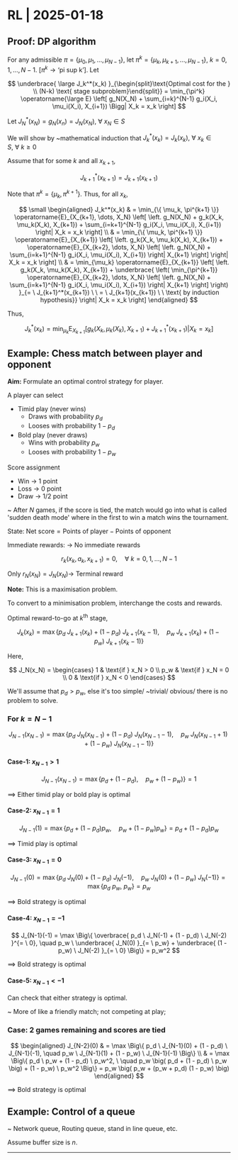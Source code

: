 # RL | 2025-01-18

## Proof: DP algorithm

For any admissible $\pi = \{ \mu_0, \mu_1, \dots, \mu_{N-1} \}$, let $\pi^k = \{ \mu_k, \mu_{k+1}, \dots, \mu_{N-1} \}, \ k = 0, 1, \dots, N-1$. [$\pi^k \to \text{`pi sup k'}$]. Let

$$
\underbrace{ \large J_k^*(x_k) }_{\begin{split}\text{Optimal cost for the } \\ (N-k) \text{ stage subproblem}\end{split}} = \min_{\pi^k} \operatorname{\large E} \left[ g_N(X_N) + \sum_{i=k}^{N-1} g_i(X_i, \mu_i(X_i), X_{i+1}) \Bigg| X_k = x_k \right]
$$

Let $J_N^*(x_N) = g_N(x_n) = J_N(x_N), \ \forall \ x_N \in S$

We will show by ~mathematical induction that $J_k^*(x_k) = J_k(x_k), \ \forall \ x_k \in S, \ \forall \ k \geq 0$

Assume that for some $k$ and all $x_{k+1}$,

$$
J_{k+1}^*(x_{k+1}) = J_{k+1}(x_{k+1})
$$

Note that $\pi^k = \{ \mu_k, \pi^{k+1} \}$. Thus, for all $x_k$,

$$
\small
\begin{aligned}
J_k^*(x_k)
& =
\min_{\{ \mu_k, \pi^{k+1} \}} \operatorname{E}_{X_{k+1}, \dots, X_N} \left[ \left. g_N(X_N) + g_k(X_k, \mu_k(X_k), X_{k+1}) + \sum_{i=k+1}^{N-1} g_i(X_i, \mu_i(X_i), X_{i+1}) \right| X_k = x_k \right]
\\ & =
\min_{\{ \mu_k, \pi^{k+1} \}} \operatorname{E}_{X_{k+1}} \left[ \left. g_k(X_k, \mu_k(X_k), X_{k+1}) + \operatorname{E}_{X_{k+2}, \dots, X_N} \left[ \left. g_N(X_N) + \sum_{i=k+1}^{N-1} g_i(X_i, \mu_i(X_i), X_{i+1}) \right| X_{k+1} \right] \right| X_k = x_k \right]
\\ & =
\min_{\mu_k} \operatorname{E}_{X_{k+1}} \left[ \left. g_k(X_k, \mu_k(X_k), X_{k+1}) + \underbrace{ \left( \min_{\pi^{k+1}} \operatorname{E}_{X_{k+2}, \dots, X_N} \left[ \left. g_N(X_N) + \sum_{i=k+1}^{N-1} g_i(X_i, \mu_i(X_i), X_{i+1}) \right|  X_{k+1} \right] \right) }_{= \ J_{k+1}^*(x_{k+1}) \ \ = \ J_{k+1}(x_{k+1}) \ \ \text{ by induction hypothesis}} \right| X_k = x_k  \right]
\end{aligned}
$$

Thus,

$$
J_k^*(x_k) = \min_{\mu_k} \operatorname{E}_{X_{k+1}} \Big[ g_k(X_k, \mu_k(X_k), X_{k+1}) + J_{k+1}^*(x_{k+1}) \Big| X_k = x_k  \Big]
$$

## Example: Chess match between player and opponent

**Aim:** Formulate an optimal control strategy for player.

A player can select

- Timid play (never wins)
  - Draws with probability $p_d$
  - Looses with probability $1 - p_d$
- Bold play (never draws)
  - Wins with probability $p_w$
  - Looses with probability $1 - p_w$

Score assignment

- Win $\to$ $1$ point
- Loss $\to$ $0$ point
- Draw $\to$ $1/2$ point

~ After $N$ games, if the score is tied, the match would go into what is called 'sudden death mode' where in the first to win a match wins the tournament.

State: $\text{Net score} = \text{Points of player} - \text{Points of opponent}$

Immediate rewards: $\to$ No immediate rewards

$$
r_k(x_k, a_k, x_{k+1}) = 0, \quad \forall \ k = 0, 1, \dots, N-1
$$

Only $r_N(x_N) = J_N(x_N) \to$ Terminal reward

**Note:** This is a maximisation problem.

To convert to a minimisation problem, interchange the costs and rewards.

Optimal reward-to-go at $k^{\text{th}}$ stage,

$$
J_k(x_k) = \max \Big\{ p_d \ J_{k+1}(x_k) + (1 - p_d) \ J_{k+1}(x_k - 1), \quad p_w \ J_{k+1}(x_k) + (1 - p_w) \ J_{k+1}(x_k - 1) \Big\}
$$

Here,

$$
J_N(x_N) =
\begin{cases}
1 & \text{if } x_N > 0 \\
p_w & \text{if } x_N = 0 \\
0 & \text{if } x_N < 0
\end{cases}
$$

We'll assume that $p_d > p_w$, else it's too simple/ ~trivial/ obvious/ there is no problem to solve.

### For $k = N-1$

$$
J_{N-1}(x_{N-1}) = \max \Big\{ p_d \ J_N(x_{N-1}) + (1 - p_d) \ J_N(x_{N-1} - 1), \quad p_w \ J_N(x_{N-1} + 1) + (1 - p_w) \ J_N(x_{N-1} - 1) \Big\}
$$

#### Case-1: $x_{N-1} > 1$

$$
J_{N-1}(x_{N-1}) = \max \Big\{ p_d + (1 - p_d), \quad p_w + (1 - p_w) \Big\} = 1
$$

$\implies$ Either timid play or bold play is optimal

#### Case-2: $x_{N-1} = 1$

$$
J_{N-1}(1) = \max \Big\{ p_d + (1 - p_d) p_w, \quad p_w + (1 - p_w) p_w \Big\} = p_d + (1 - p_d) p_w
$$

$\implies$ Timid play is optimal

#### Case-3: $x_{N-1} = 0$

$$
J_{N-1}(0) = \max \Big\{ p_d \ J_N(0) + (1 - p_d) \ J_N(-1), \quad p_w \ J_N(0) + (1 - p_w) \ J_N(-1) \Big\} = \max \big\{ p_d \ p_w, \ p_w \big\} = p_w
$$

$\implies$ Bold strategy is optimal

#### Case-4: $x_{N-1} = -1$

$$
J_{N-1}(-1) = \max \Big\{ \overbrace{ p_d \ J_N(-1) + (1 - p_d) \ J_N(-2) }^{= \ 0}, \quad p_w \ \underbrace{ J_N(0) }_{= \ p_w} + \underbrace{ (1 - p_w) \ J_N(-2) }_{= \ 0} \Big\} = p_w^2
$$

$\implies$ Bold strategy is optimal

#### Case-5: $x_{N-1} < -1$

Can check that either strategy is optimal.

~ More of like a friendly match; not competing at play;

### Case: 2 games remaining and scores are tied

$$
\begin{aligned}
J_{N-2}(0)
& =
\max \Big\{ p_d \ J_{N-1}(0) + (1 - p_d) \ J_{N-1}(-1), \quad p_w \ J_{N-1}(1) + (1 - p_w) \ J_{N-1}(-1) \Big\}
\\ & =
\max \Big\{ p_d \ p_w + (1 - p_d) \ p_w^2, \ \quad p_w \big( p_d + (1 - p_d) \ p_w \big) + (1 - p_w) \ p_w^2 \Big\} = p_w \big( p_w + (p_w + p_d) (1 - p_w) \big)
\end{aligned}
$$

$\implies$ Bold strategy is optimal

## Example: Control of a queue

~ Network queue, Routing queue, stand in line queue, etc.

Assume buffer size is $n$.

---

